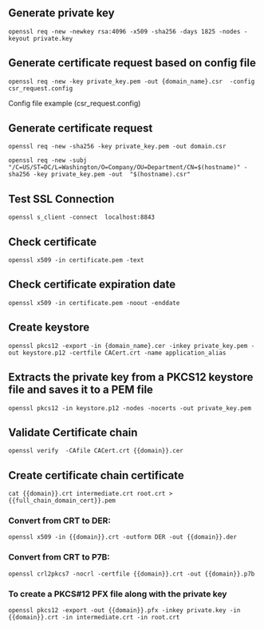 ## Generate private key
```
openssl req -new -newkey rsa:4096 -x509 -sha256 -days 1825 -nodes -keyout private.key
```

## Generate certificate request based on config file
```
openssl req -new -key private_key.pem -out {domain_name}.csr  -config csr_request.config
```

Config file example
 (csr_request.config)



## Generate certificate request
```
openssl req -new -sha256 -key private_key.pem -out domain.csr
```
```
openssl req -new -subj "/C=US/ST=DC/L=Washington/O=Company/OU=Department/CN=$(hostname)" -sha256 -key private_key.pem -out  "$(hostname).csr"
```
## Test SSL Connection
```
openssl s_client -connect  localhost:8843
```
## Check certificate
```
openssl x509 -in certificate.pem -text
```
## Check certificate expiration date
```
openssl x509 -in certificate.pem -noout -enddate
```
## Create keystore
```
openssl pkcs12 -export -in {domain_name}.cer -inkey private_key.pem -out keystore.p12 -certfile CACert.crt -name application_alias
```
## Extracts the private key from a PKCS12 keystore file and saves it to a PEM file
```
openssl pkcs12 -in keystore.p12 -nodes -nocerts -out private_key.pem
```
## Validate Certificate chain
```
openssl verify  -CAfile CACert.crt {{domain}}.cer
```
## Create certificate chain certificate
```
cat {{domain}}.crt intermediate.crt root.crt > {{full_chain_domain_cert}}.pem
```

### Convert from CRT to DER: 
```
openssl x509 -in {{domain}}.crt -outform DER -out {{domain}}.der
```
### Convert from CRT to P7B: 
```
openssl crl2pkcs7 -nocrl -certfile {{domain}}.crt -out {{domain}}.p7b
```

### To create a PKCS#12 PFX file along with the private key
```
openssl pkcs12 -export -out {{domain}}.pfx -inkey private.key -in {{domain}}.crt -in intermediate.crt -in root.crt
```
